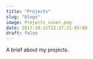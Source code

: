 ```yaml
---
title: "Projects"
slug: "blogs"
image: Projects_cover.png
date: 2017-10-31T22:27:21-05:00
draft: false
---
```


A brief about my projects.
